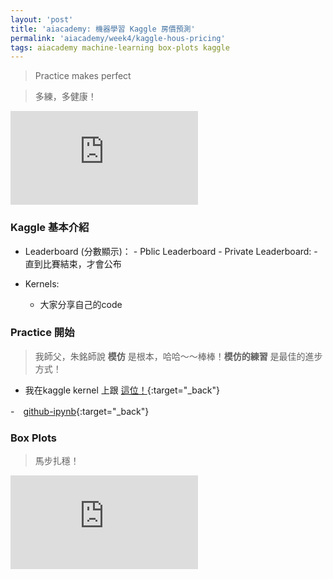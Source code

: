 ```yaml
---
layout: 'post'
title: 'aiacademy: 機器學習 Kaggle 房價預測'
permalink: 'aiacademy/week4/kaggle-hous-pricing'
tags: aiacademy machine-learning box-plots kaggle
---
```


> Practice makes perfect

> 多練，多健康！


<iframe src="https://www.youtube.com/embed/p55H6eo02wI" frameborder="0" allow="accelerometer; autoplay; encrypted-media; gyroscope; picture-in-picture" allowfullscreen></iframe>

### Kaggle 基本介紹

- Leaderboard (分數顯示)：
      - Pblic Leaderboard
      - Private Leaderboard:
          - 直到比賽結束，才會公布

- Kernels:
   - 大家分享自己的code


### Practice 開始

> 我師父，朱銘師說 __模仿__ 是根本，哈哈～～棒棒！__模仿的練習__ 是最佳的進步方式！

- 我在kaggle kernel 上跟 [這位！](https://www.kaggle.com/pmarcelino/comprehensive-data-exploration-with-python){:target="_back"}

-　[github-ipynb](https://github.com/yuting3656/kaggle-house-pricing/blob/master/kaggle_pricing.ipynb){:target="_back"}


### Box Plots

> 馬步扎穩！

<iframe src="https://www.youtube.com/embed/CoVf1jLxgj4" frameborder="0" allow="accelerometer; autoplay; encrypted-media; gyroscope; picture-in-picture" allowfullscreen></iframe>


